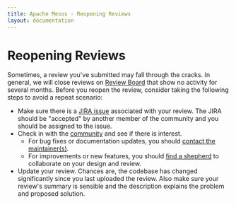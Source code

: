 ```yaml
---
title: Apache Mesos - Reopening Reviews
layout: documentation
---
```


# Reopening Reviews

Sometimes, a review you've submitted may fall through the cracks.
In general, we will close reviews on [Review Board](https://reviews.apache.org)
that show no activity for several months.  Before you reopen the review,
consider taking the following steps to avoid a repeat scenario:

* Make sure there is a [JIRA issue](https://issues.apache.org/jira/browse/mesos/)
  associated with your review.  The JIRA should be "accepted" by another
  member of the community and you should be assigned to the issue.
* Check in with the [community](/community) and see if there is interest.
  * For bug fixes or documentation updates, you should
    [contact the maintainer(s)](committers.md).
  * For improvements or new features, you should [find a shepherd](submitting-a-patch.md)
    to collaborate on your design and review.
* Update your review.  Chances are, the codebase has changed significantly
  since you last uploaded the review.  Also make sure your review's summary
  is sensible and the description explains the problem and proposed solution.
